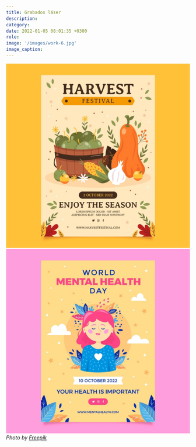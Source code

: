 ```yaml
---
title: Grabados láser
description: 
category: 
date: 2022-01-05 08:01:35 +0300
role: 
image: '/images/work-6.jpg'
image_caption: 
---
```



<div class="gallery-box">
  <div class="gallery">
    <img src="/images/work-2-2.jpg" loading="lazy" alt="Work">
    <img src="/images/work-2-3.jpg" loading="lazy" alt="Work">
  </div>
  <em>Photo by <a href="https://www.freepik.com/" target="_blank">Freepik</a></em>
</div>

